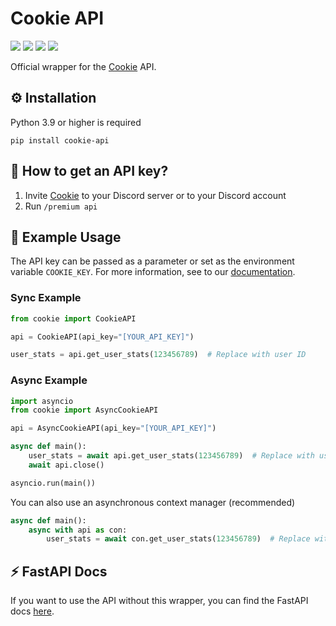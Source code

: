 # Cookie API
[![](https://img.shields.io/pypi/v/cookie-api.svg?style=for-the-badge&logo=pypi&color=yellow&logoColor=white)](https://pypi.org/project/cookie-api/)
[![](https://img.shields.io/pypi/l/cookie-api?style=for-the-badge&color=5865F2)](https://github.com/tibue99/cookie-api/blob/main/LICENSE)
[![](https://img.shields.io/readthedocs/cookie-api?style=for-the-badge)](https://cookie-api.readthedocs.io/)
[![](https://img.shields.io/badge/Cookie-Website-orange?style=for-the-badge)](https://cookieapp.me/)

Official wrapper for the [Cookie](https://cookieapp.me) API.

## ⚙️ Installation
Python 3.9 or higher is required
```
pip install cookie-api
```

## 🔑 How to get an API key?
1. Invite [Cookie](https://cookieapp.me) to your Discord server or to your Discord account
2. Run `/premium api`

## 🚀 Example Usage
The API key can be passed as a parameter or set as the environment variable `COOKIE_KEY`.
For more information, see to our [documentation](https://cookie-api.readthedocs.io/).

### Sync Example
```python
from cookie import CookieAPI

api = CookieAPI(api_key="[YOUR_API_KEY]")

user_stats = api.get_user_stats(123456789)  # Replace with user ID
```
### Async Example
```python
import asyncio
from cookie import AsyncCookieAPI

api = AsyncCookieAPI(api_key="[YOUR_API_KEY]")

async def main():
    user_stats = await api.get_user_stats(123456789)  # Replace with user ID
    await api.close()

asyncio.run(main())
```
You can also use an asynchronous context manager (recommended)
```python
async def main():
    async with api as con:
        user_stats = await con.get_user_stats(123456789)  # Replace with user ID
```

## ⚡ FastAPI Docs
If you want to use the API without this wrapper, you can find the FastAPI docs [here](https://api.cookie-bot.xyz/docs).
